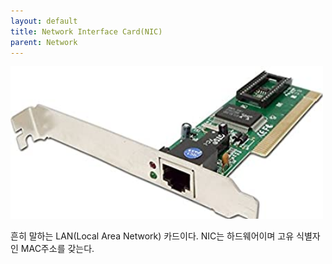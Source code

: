```yaml
---
layout: default
title: Network Interface Card(NIC)
parent: Network
---
```


<img src="/assets/images/img/network/2022-12-23/nic.jpg" width="500">

흔히 말하는 LAN(Local Area Network) 카드이다. NIC는 하드웨어이며 고유 식별자인 MAC주소를 갖는다.